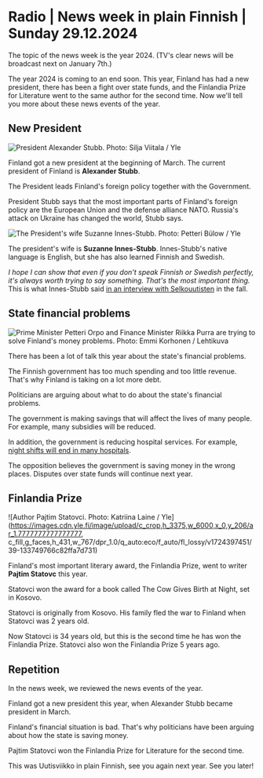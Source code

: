# Radio \| News week in plain Finnish \| Sunday 29.12.2024

The topic of the news week is the year 2024. (TV's clear news will be broadcast next on January 7th.)

The year 2024 is coming to an end soon. This year, Finland has had a new president, there has been a fight over state funds, and the Finlandia Prize for Literature went to the same author for the second time. Now we'll tell you more about these news events of the year.

## New President

![President Alexander Stubb. Photo: Silja Viitala / Yle](https://images.cdn.yle.fi/image/upload/c_crop,h_1674,w_2976,x_0,y_0/ar_1.777777777777777,c_fill,g_faces,h_431,w_767/dpr_1.0/q_auto:eco/f_auto/fl_lossy/v1709308352/39-125209265e1f2aa79b7a)

Finland got a new president at the beginning of March. The current president of Finland is **Alexander Stubb**.

The President leads Finland's foreign policy together with the Government.

President Stubb says that the most important parts of Finland's foreign policy are the European Union and the defense alliance NATO. Russia's attack on Ukraine has changed the world, Stubb says.

![The President's wife Suzanne Innes-Stubb. Photo: Petteri Bülow / Yle](https://images.cdn.yle.fi/image/upload/c_crop,h_3211,w_5710,x_0,y_223/ar_1.777777777777777,c_fill,g_faces,h_431,w_767/dpr_1.0/q_auto:eco/f_auto/fl_lossy/v1728671457/39-136272567096df51d933)

The president's wife is **Suzanne Innes-Stubb**. Innes-Stubb's native language is English, but she has also learned Finnish and Swedish.

*I hope I can show that even if you don't speak Finnish or Swedish perfectly, it's always worth trying to say something. That's the most important thing.* This is what Innes-Stubb said [in an interview with Selkouutisten](https://areena.yle.fi/1-72258105) in the fall.

## State financial problems

![Prime Minister Petteri Orpo and Finance Minister Riikka Purra are trying to solve Finland's money problems. Photo: Emmi Korhonen / Lehtikuva](https://images.cdn.yle.fi/image/upload/c_crop,h_2880,w_5120,x_0,y_0/ar_1.7777777777777777,c_fill,g_faces,h_431,w_767/dpr_1.0/q_auto:eco/f_auto/fl_lossy/v1734354605/39-139583367602657265f0)

There has been a lot of talk this year about the state's financial problems.

The Finnish government has too much spending and too little revenue. That's why Finland is taking on a lot more debt.

Politicians are arguing about what to do about the state's financial problems.

The government is making savings that will affect the lives of many people. For example, many subsidies will be reduced.

In addition, the government is reducing hospital services. For example, [night shifts will end in many hospitals](https://yle.fi/a/74-20133073).

The opposition believes the government is saving money in the wrong places. Disputes over state funds will continue next year.

## Finlandia Prize

![Author Pajtim Statovci. Photo: Katriina Laine / Yle](https://images.cdn.yle.fi/image/upload/c_crop,h_3375,w_6000,x_0,y_206/ar_1.7777777777777777, c_fill,g_faces,h_431,w_767/dpr_1.0/q_auto:eco/f_auto/fl_lossy/v1724397451/39-133749766c82ffa7d731)

Finland's most important literary award, the Finlandia Prize, went to writer **Pajtim Statovc** this year.

Statovci won the award for a book called The Cow Gives Birth at Night, set in Kosovo.

Statovci is originally from Kosovo. His family fled the war to Finland when Statovci was 2 years old.

Now Statovci is 34 years old, but this is the second time he has won the Finlandia Prize. Statovci also won the Finlandia Prize 5 years ago.

## Repetition

In the news week, we reviewed the news events of the year.

Finland got a new president this year, when Alexander Stubb became president in March.

Finland's financial situation is bad. That's why politicians have been arguing about how the state is saving money.

Pajtim Statovci won the Finlandia Prize for Literature for the second time.

This was Uutisviikko in plain Finnish, see you again next year. See you later!

